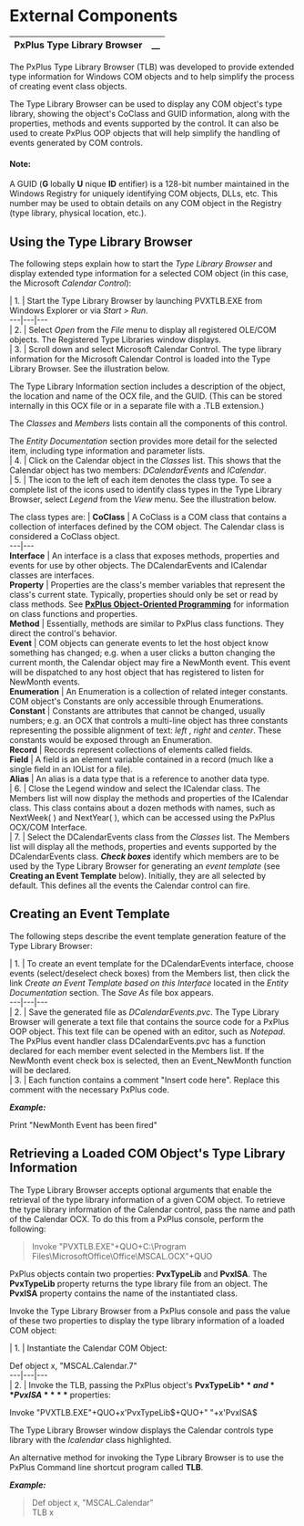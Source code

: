 # External Components

**PxPlus Type Library Browser** |  **__**  
---|---  
  
The PxPlus Type Library Browser (TLB) was developed to provide extended type information for Windows COM objects and to help simplify the process of creating event class objects.

The Type Library Browser can be used to display any COM object's type library, showing the object's CoClass and GUID information, along with the properties, methods and events supported by the control. It can also be used to create PxPlus OOP objects that will help simplify the handling of events generated by COM controls.

#### **Note:**  
A GUID (**G** lobally **U** nique **ID** entifier) is a 128-bit number maintained in the Windows Registry for uniquely identifying COM objects, DLLs, etc. This number may be used to obtain details on any COM object in the Registry (type library, physical location, etc.).

## Using the Type Library Browser

The following steps explain how to start the _Type Library Browser_ and display extended type information for a selected COM object (in this case, the Microsoft _Calendar Control_):

|  1. |  Start the Type Library Browser by launching PVXTLB.EXE from Windows Explorer or via _Start > Run_.  
---|---|---  
|  2. |  Select _Open_ from the _File_ menu to display all registered OLE/COM objects. The Registered Type Libraries window displays.  
|  3. |  Scroll down and select Microsoft Calendar Control. The type library information for the Microsoft Calendar Control is loaded into the Type Library Browser. See the illustration below.  
  
The Type Library Information section includes a description of the object, the location and name of the OCX file, and the GUID. (This can be stored internally in this OCX file or in a separate file with a .TLB extension.)   
  
  
  
The _Classes_ and _Members_ lists contain all the components of this control.  
  
The _Entity Documentation_ section provides more detail for the selected item, including type information and parameter lists.  
|  4. |  Click on the Calendar object in the _Classes_ list. This shows that the Calendar object has two members: _DCalendarEvents_ and _ICalendar_.  
|  5. |  The icon to the left of each item denotes the class type. To see a complete list of the icons used to identify class types in the Type Library Browser, select _Legend_ from the _View_ menu. See the illustration below.  
  
  
  
The class types are: |  **CoClass** |  A CoClass is a COM class that contains a collection of interfaces defined by the COM object. The Calendar class is considered a CoClass object.  
---|---  
**Interface** |  An interface is a class that exposes methods, properties and events for use by other objects. The DCalendarEvents and ICalendar classes are interfaces.  
**Property** |  Properties are the class's member variables that represent the class's current state. Typically, properties should only be set or read by class methods. See **[PxPlus Object-Oriented Programming](../../Object-Oriented%20PxPlus/Introduction.md)** for information on class functions and properties.  
**Method** |  Essentially, methods are similar to PxPlus class functions. They direct the control's behavior.  
**Event** |  COM objects can generate events to let the host object know something has changed; e.g. when a user clicks a button changing the current month, the Calendar object may fire a NewMonth event. This event will be dispatched to any host object that has registered to listen for NewMonth events.  
**Enumeration** |  An Enumeration is a collection of related integer constants. COM object's Constants are only accessible through Enumerations.  
**Constant** |  Constants are attributes that cannot be changed, usually numbers; e.g. an OCX that controls a multi-line object has three constants representing the possible alignment of text: _left_ , _right_ and _center_. These constants would be exposed through an Enumeration.  
**Record** |  Records represent collections of elements called fields.  
**Field** |  A field is an element variable contained in a record (much like a single field in an IOList for a file).  
**Alias** |  An alias is a data type that is a reference to another data type.  
|  6. |  Close the Legend window and select the ICalendar class. The Members list will now display the methods and properties of the ICalendar class. This class contains about a dozen methods with names, such as NextWeek( ) and NextYear( ), which can be accessed using the PxPlus OCX/COM Interface.  
|  7. |  Select the DCalendarEvents class from the _Classes_ list. The Members list will display all the methods, properties and events supported by the DCalendarEvents class. **_Check boxes_** identify which members are to be used by the Type Library Browser for generating an _event template_ (see **Creating an Event Template** below). Initially, they are all selected by default. This defines all the events the Calendar control can fire.  
  
## Creating an Event Template

The following steps describe the event template generation feature of the Type Library Browser:

|  1. |  To create an event template for the DCalendarEvents interface, choose events (select/deselect check boxes) from the Members list, then click the link _Create an Event Template based on this Interface_ located in the _Entity Documentation_ section. The _Save As_ file box appears.  
---|---|---  
|  2. |  Save the generated file as _DCalendarEvents.pvc_. The Type Library Browser will generate a text file that contains the source code for a PxPlus OOP object. This text file can be opened with an editor, such as _Notepad_. The PxPlus event handler class DCalendarEvents.pvc has a function declared for each member event selected in the Members list. If the NewMonth event check box is selected, then an Event_NewMonth function will be declared.  
|  3. |  Each function contains a comment "Insert code here". Replace this comment with the necessary PxPlus code.  
  
**_Example:_**  
  
Print "NewMonth Event has been fired"  
  
## Retrieving a Loaded COM Object's Type Library Information

The Type Library Browser accepts optional arguments that enable the retrieval of the type library information of a given COM object. To retrieve the type library information of the Calendar control, pass the name and path of the Calendar OCX. To do this from a PxPlus console, perform the following:

> Invoke "PVXTLB.EXE"+QUO+C:\Program Files\MicrosoftOffice\Office\MSCAL.OCX"+QUO

PxPlus objects contain two properties: **PvxTypeLib** and **PvxISA**. The **PvxTypeLib** property returns the type library file from an object. The **PvxISA** property contains the name of the instantiated class.

Invoke the Type Library Browser from a PxPlus console and pass the value of these two properties to display the type library information of a loaded COM object:

|  1. |  Instantiate the Calendar COM Object:  
  
Def object x, "MSCAL.Calendar.7"  
---|---|---  
|  2. |  Invoke the TLB, passing the PxPlus object's **PvxTypeLib$** and **PvxISA** **$** properties:  
  
Invoke "PVXTLB.EXE"+QUO+x'PvxTypeLib$+QUO+" "+x'PvxISA$  
  
The Type Library Browser window displays the Calendar controls type library with the _Icalendar_ class highlighted.

An alternative method for invoking the Type Library Browser is to use the PxPlus Command line shortcut program called **TLB**.

**_Example:_**

> Def object x, "MSCAL.Calendar"   
>  TLB x
